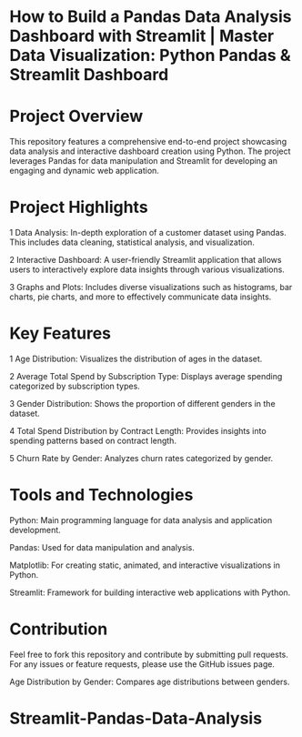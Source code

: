# How to Build a Pandas Data Analysis Dashboard with Streamlit | Master Data Visualization: Python Pandas & Streamlit Dashboard

# Project Overview

This repository features a comprehensive end-to-end project showcasing data analysis and interactive dashboard creation using Python. The project leverages Pandas for data manipulation and Streamlit for developing an engaging and dynamic web application.

# Project Highlights
1 Data Analysis: In-depth exploration of a customer dataset using Pandas. This includes data cleaning, statistical analysis, and visualization.

2 Interactive Dashboard: A user-friendly Streamlit application that allows users to interactively explore data insights through various visualizations.

3 Graphs and Plots: Includes diverse visualizations such as histograms, bar charts, pie charts, and more to effectively communicate data insights.


# Key Features

1 Age Distribution: Visualizes the distribution of ages in the dataset.

2 Average Total Spend by Subscription Type: Displays average spending categorized by subscription types.

3 Gender Distribution: Shows the proportion of different genders in the dataset.

4 Total Spend Distribution by Contract Length: Provides insights into spending patterns based on contract length.

5 Churn Rate by Gender: Analyzes churn rates categorized by gender.




# Tools and Technologies

Python: Main programming language for data analysis and application development.

Pandas: Used for data manipulation and analysis.

Matplotlib: For creating static, animated, and interactive visualizations in Python.

Streamlit: Framework for building interactive web applications with Python.


# Contribution

Feel free to fork this repository and contribute by submitting pull requests. For any issues or feature requests, please use the GitHub issues page.












Age Distribution by Gender: Compares age distributions between genders.
# Streamlit-Pandas-Data-Analysis
